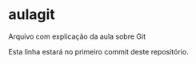 # aulagit
Arquivo com explicação da aula sobre Git

Esta linha estará no primeiro commit deste repositório.
